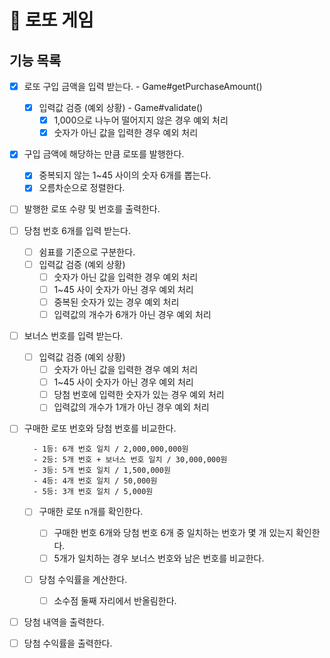 # 🎱 로또 게임

## 기능 목록

- [x] 로또 구입 금액을 입력 받는다. - Game#getPurchaseAmount()

  - [x] 입력값 검증 (예외 상황) - Game#validate()
    - [x] 1,000으로 나누어 떨어지지 않은 경우 예외 처리
    - [x] 숫자가 아닌 값을 입력한 경우 예외 처리

- [x] 구입 금액에 해당하는 만큼 로또를 발행한다.

  - [x] 중복되지 않는 1~45 사이의 숫자 6개를 뽑는다.
  - [x] 오름차순으로 정렬한다.

- [ ] 발행한 로또 수량 및 번호를 출력한다.

- [ ] 당첨 번호 6개를 입력 받는다.

  - [ ] 쉼표를 기준으로 구분한다.
  - [ ] 입력값 검증 (예외 상황)
    - [ ] 숫자가 아닌 값을 입력한 경우 예외 처리
    - [ ] 1~45 사이 숫자가 아닌 경우 예외 처리
    - [ ] 중복된 숫자가 있는 경우 예외 처리
    - [ ] 입력값의 개수가 6개가 아닌 경우 예외 처리

- [ ] 보너스 번호를 입력 받는다.

  - [ ] 입력값 검증 (예외 상황)
    - [ ] 숫자가 아닌 값을 입력한 경우 예외 처리
    - [ ] 1~45 사이 숫자가 아닌 경우 예외 처리
    - [ ] 당첨 번호에 입력한 숫자가 있는 경우 예외 처리
    - [ ] 입력값의 개수가 1개가 아닌 경우 예외 처리

- [ ] 구매한 로또 번호와 당첨 번호를 비교한다.

  ```
    - 1등: 6개 번호 일치 / 2,000,000,000원
    - 2등: 5개 번호 + 보너스 번호 일치 / 30,000,000원
    - 3등: 5개 번호 일치 / 1,500,000원
    - 4등: 4개 번호 일치 / 50,000원
    - 5등: 3개 번호 일치 / 5,000원
  ```

  - [ ] 구매한 로또 n개를 확인한다.

    - [ ] 구매한 번호 6개와 당첨 번호 6개 중 일치하는 번호가 몇 개 있는지 확인한다.
    - [ ] 5개가 일치하는 경우 보너스 번호와 남은 번호를 비교한다.

  - [ ] 당첨 수익률을 계산한다.
    - [ ] 소수점 둘째 자리에서 반올림한다.

- [ ] 당첨 내역을 출력한다.
- [ ] 당첨 수익률을 출력한다.
